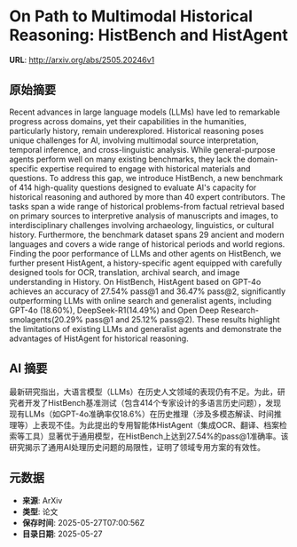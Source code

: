 # On Path to Multimodal Historical Reasoning: HistBench and HistAgent

**URL**: http://arxiv.org/abs/2505.20246v1

## 原始摘要

Recent advances in large language models (LLMs) have led to remarkable
progress across domains, yet their capabilities in the humanities, particularly
history, remain underexplored. Historical reasoning poses unique challenges for
AI, involving multimodal source interpretation, temporal inference, and
cross-linguistic analysis. While general-purpose agents perform well on many
existing benchmarks, they lack the domain-specific expertise required to engage
with historical materials and questions. To address this gap, we introduce
HistBench, a new benchmark of 414 high-quality questions designed to evaluate
AI's capacity for historical reasoning and authored by more than 40 expert
contributors. The tasks span a wide range of historical problems-from factual
retrieval based on primary sources to interpretive analysis of manuscripts and
images, to interdisciplinary challenges involving archaeology, linguistics, or
cultural history. Furthermore, the benchmark dataset spans 29 ancient and
modern languages and covers a wide range of historical periods and world
regions. Finding the poor performance of LLMs and other agents on HistBench, we
further present HistAgent, a history-specific agent equipped with carefully
designed tools for OCR, translation, archival search, and image understanding
in History. On HistBench, HistAgent based on GPT-4o achieves an accuracy of
27.54% pass@1 and 36.47% pass@2, significantly outperforming LLMs with online
search and generalist agents, including GPT-4o (18.60%), DeepSeek-R1(14.49%)
and Open Deep Research-smolagents(20.29% pass@1 and 25.12% pass@2). These
results highlight the limitations of existing LLMs and generalist agents and
demonstrate the advantages of HistAgent for historical reasoning.


## AI 摘要

最新研究指出，大语言模型（LLMs）在历史人文领域的表现仍有不足。为此，研究者开发了HistBench基准测试（包含414个专家设计的多语言历史问题），发现现有LLMs（如GPT-4o准确率仅18.6%）在历史推理（涉及多模态解读、时间推理等）上表现不佳。为此提出的专用智能体HistAgent（集成OCR、翻译、档案检索等工具）显著优于通用模型，在HistBench上达到27.54%的pass@1准确率。该研究揭示了通用AI处理历史问题的局限性，证明了领域专用方案的有效性。

## 元数据

- **来源**: ArXiv
- **类型**: 论文
- **保存时间**: 2025-05-27T07:00:56Z
- **目录日期**: 2025-05-27
